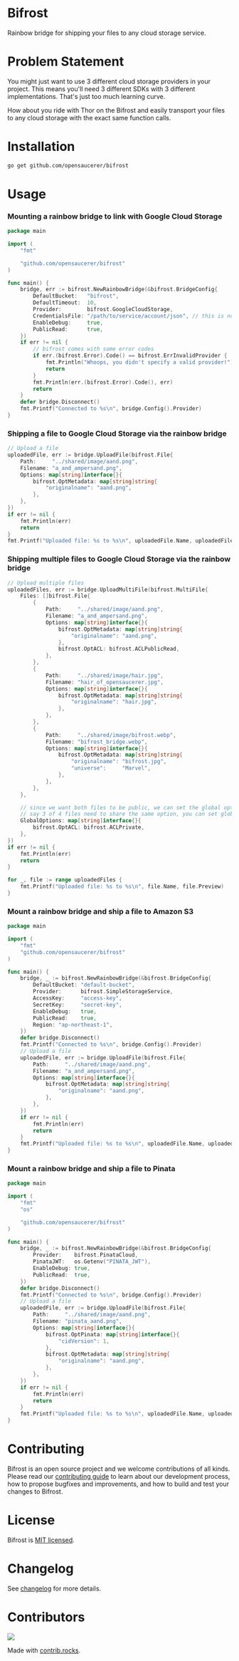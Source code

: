 # Bifrost

Rainbow bridge for shipping your files to any cloud storage service.

# Problem Statement

You might just want to use 3 different cloud storage providers in your project. This means you'll need 3 different SDKs with 3 different implementations. That's just too much learning curve.

How about you ride with Thor on the Bifrost and easily transport your files to any cloud storage with the exact same function calls.

# Installation

```bash
go get github.com/opensaucerer/bifrost
```

# Usage

### Mounting a rainbow bridge to link with Google Cloud Storage

```go
package main

import (
	"fmt"

	"github.com/opensaucerer/bifrost"
)

func main() {
	bridge, err := bifrost.NewRainbowBridge(&bifrost.BridgeConfig{
		DefaultBucket:   "bifrost",
		DefaultTimeout:  10,
		Provider:        bifrost.GoogleCloudStorage,
		CredentialsFile: "/path/to/service/account/json", // this is not required if you are using google's default credentials
		EnableDebug:     true,
		PublicRead:      true,
	})
	if err != nil {
		// bifrost comes with some error codes
		if err.(bifrost.Error).Code() == bifrost.ErrInvalidProvider {
			fmt.Println("Whoops, you didn't specify a valid provider!")
			return
		}
		fmt.Println(err.(bifrost.Error).Code(), err)
		return
	}
	defer bridge.Disconnect()
	fmt.Printf("Connected to %s\n", bridge.Config().Provider)
}
```

### Shipping a file to Google Cloud Storage via the rainbow bridge

```go
// Upload a file
uploadedFile, err := bridge.UploadFile(bifrost.File{
	Path:     "../shared/image/aand.png",
	Filename: "a_and_ampersand.png",
	Options: map[string]interface{}{
		bifrost.OptMetadata: map[string]string{
			"originalname": "aand.png",
		},
	},
})
if err != nil {
	fmt.Println(err)
	return
}
fmt.Printf("Uploaded file: %s to %s\n", uploadedFile.Name, uploadedFile.Preview)
```

### Shipping multiple files to Google Cloud Storage via the rainbow bridge

```go
// Upload multiple files
uploadedFiles, err := bridge.UploadMultiFile(bifrost.MultiFile{
	Files: []bifrost.File{
		{
			Path:     "../shared/image/aand.png",
			Filename: "a_and_ampersand.png",
			Options: map[string]interface{}{
				bifrost.OptMetadata: map[string]string{
					"originalname": "aand.png",
				},
				bifrost.OptACL: bifrost.ACLPublicRead,
			},
		},
		{
			Path:     "../shared/image/hair.jpg",
			Filename: "hair_of_opensaucerer.jpg",
			Options: map[string]interface{}{
				bifrost.OptMetadata: map[string]string{
					"originalname": "hair.jpg",
				},
			},
		},
		{
			Path:     "../shared/image/bifrost.webp",
			Filename: "bifrost_bridge.webp",
			Options: map[string]interface{}{
				bifrost.OptMetadata: map[string]string{
					"originalname": "bifrost.jpg",
					"universe":     "Marvel",
				},
			},
		},
	},

	// since we want both files to be public, we can set the global options rather than setting it for each file
	// say 3 of 4 files need to share the same option, you can set globally for those 3 files and set the 4th file's option separately, bifrost won't override the option
	GlobalOptions: map[string]interface{}{
		bifrost.OptACL: bifrost.ACLPrivate,
	},
})
if err != nil {
	fmt.Println(err)
	return
}

for _, file := range uploadedFiles {
	fmt.Printf("Uploaded file: %s to %s\n", file.Name, file.Preview)
}
```

### Mount a rainbow bridge and ship a file to Amazon S3

```go
package main

import (
	"fmt"
	"github.com/opensaucerer/bifrost"
)

func main() {
	bridge, _ := bifrost.NewRainbowBridge(&bifrost.BridgeConfig{
		DefaultBucket: "default-bucket",
		Provider:      bifrost.SimpleStorageService,
		AccessKey:     "access-key",
		SecretKey:     "secret-key",
		EnableDebug:   true,
		PublicRead:    true,
		Region: "ap-northeast-1",
	})
	defer bridge.Disconnect()
	fmt.Printf("Connected to %s\n", bridge.Config().Provider)
	// Upload a file
	uploadedFile, err := bridge.UploadFile(bifrost.File{
		Path:     "../shared/image/aand.png",
		Filename: "a_and_ampersand.png",
		Options: map[string]interface{}{
			bifrost.OptMetadata: map[string]string{
				"originalname": "aand.png",
			},
		},
	})
	if err != nil {
		fmt.Println(err)
		return
	}
	fmt.Printf("Uploaded file: %s to %s\n", uploadedFile.Name, uploadedFile.Preview)
}

```

### Mount a rainbow bridge and ship a file to Pinata

```go
package main

import (
	"fmt"
	"os"

	"github.com/opensaucerer/bifrost"
)

func main() {
	bridge, _ := bifrost.NewRainbowBridge(&bifrost.BridgeConfig{
		Provider:    bifrost.PinataCloud,
		PinataJWT:   os.Getenv("PINATA_JWT"),
		EnableDebug: true,
		PublicRead:  true,
	})
	defer bridge.Disconnect()
	fmt.Printf("Connected to %s\n", bridge.Config().Provider)
	// Upload a file
	uploadedFile, err := bridge.UploadFile(bifrost.File{
		Path:     "../shared/image/aand.png",
		Filename: "pinata_aand.png",
		Options: map[string]interface{}{
			bifrost.OptPinata: map[string]interface{}{
				"cidVersion": 1,
			},
			bifrost.OptMetadata: map[string]string{
				"originalname": "aand.png",
			},
		},
	})
	if err != nil {
		fmt.Println(err)
		return
	}
	fmt.Printf("Uploaded file: %s to %s\n", uploadedFile.Name, uploadedFile.Preview)
}

```

# Contributing

Bifrost is an open source project and we welcome contributions of all kinds. Please read our [contributing guide](./contributing.md) to learn about our development process, how to propose bugfixes and improvements, and how to build and test your changes to Bifrost.

# License

Bifrost is [MIT licensed](./LICENSE).

# Changelog

See [changelog](./changelog.md) for more details.

# Contributors

<a href="https://github.com/opensaucerer/bifrost/graphs/contributors">
  <img src="https://contrib.rocks/image?repo=opensaucerer/bifrost" />
</a>

Made with [contrib.rocks](https://contrib.rocks).
